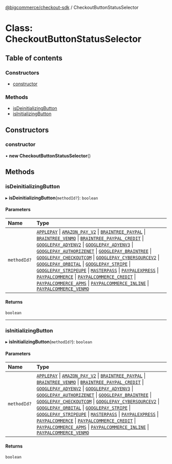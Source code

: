 [@bigcommerce/checkout-sdk](../README.md) / CheckoutButtonStatusSelector

# Class: CheckoutButtonStatusSelector

## Table of contents

### Constructors

- [constructor](CheckoutButtonStatusSelector.md#constructor)

### Methods

- [isDeinitializingButton](CheckoutButtonStatusSelector.md#isdeinitializingbutton)
- [isInitializingButton](CheckoutButtonStatusSelector.md#isinitializingbutton)

## Constructors

### constructor

• **new CheckoutButtonStatusSelector**()

## Methods

### isDeinitializingButton

▸ **isDeinitializingButton**(`methodId?`): `boolean`

#### Parameters

| Name | Type |
| :------ | :------ |
| `methodId?` | [`APPLEPAY`](../enums/CheckoutButtonMethodType.md#applepay) \| [`AMAZON_PAY_V2`](../enums/CheckoutButtonMethodType.md#amazon_pay_v2) \| [`BRAINTREE_PAYPAL`](../enums/CheckoutButtonMethodType.md#braintree_paypal) \| [`BRAINTREE_VENMO`](../enums/CheckoutButtonMethodType.md#braintree_venmo) \| [`BRAINTREE_PAYPAL_CREDIT`](../enums/CheckoutButtonMethodType.md#braintree_paypal_credit) \| [`GOOGLEPAY_ADYENV2`](../enums/CheckoutButtonMethodType.md#googlepay_adyenv2) \| [`GOOGLEPAY_ADYENV3`](../enums/CheckoutButtonMethodType.md#googlepay_adyenv3) \| [`GOOGLEPAY_AUTHORIZENET`](../enums/CheckoutButtonMethodType.md#googlepay_authorizenet) \| [`GOOGLEPAY_BRAINTREE`](../enums/CheckoutButtonMethodType.md#googlepay_braintree) \| [`GOOGLEPAY_CHECKOUTCOM`](../enums/CheckoutButtonMethodType.md#googlepay_checkoutcom) \| [`GOOGLEPAY_CYBERSOURCEV2`](../enums/CheckoutButtonMethodType.md#googlepay_cybersourcev2) \| [`GOOGLEPAY_ORBITAL`](../enums/CheckoutButtonMethodType.md#googlepay_orbital) \| [`GOOGLEPAY_STRIPE`](../enums/CheckoutButtonMethodType.md#googlepay_stripe) \| [`GOOGLEPAY_STRIPEUPE`](../enums/CheckoutButtonMethodType.md#googlepay_stripeupe) \| [`MASTERPASS`](../enums/CheckoutButtonMethodType.md#masterpass) \| [`PAYPALEXPRESS`](../enums/CheckoutButtonMethodType.md#paypalexpress) \| [`PAYPALCOMMERCE`](../enums/CheckoutButtonMethodType.md#paypalcommerce) \| [`PAYPALCOMMERCE_CREDIT`](../enums/CheckoutButtonMethodType.md#paypalcommerce_credit) \| [`PAYPALCOMMERCE_APMS`](../enums/CheckoutButtonMethodType.md#paypalcommerce_apms) \| [`PAYPALCOMMERCE_INLINE`](../enums/CheckoutButtonMethodType.md#paypalcommerce_inline) \| [`PAYPALCOMMERCE_VENMO`](../enums/CheckoutButtonMethodType.md#paypalcommerce_venmo) |

#### Returns

`boolean`

___

### isInitializingButton

▸ **isInitializingButton**(`methodId?`): `boolean`

#### Parameters

| Name | Type |
| :------ | :------ |
| `methodId?` | [`APPLEPAY`](../enums/CheckoutButtonMethodType.md#applepay) \| [`AMAZON_PAY_V2`](../enums/CheckoutButtonMethodType.md#amazon_pay_v2) \| [`BRAINTREE_PAYPAL`](../enums/CheckoutButtonMethodType.md#braintree_paypal) \| [`BRAINTREE_VENMO`](../enums/CheckoutButtonMethodType.md#braintree_venmo) \| [`BRAINTREE_PAYPAL_CREDIT`](../enums/CheckoutButtonMethodType.md#braintree_paypal_credit) \| [`GOOGLEPAY_ADYENV2`](../enums/CheckoutButtonMethodType.md#googlepay_adyenv2) \| [`GOOGLEPAY_ADYENV3`](../enums/CheckoutButtonMethodType.md#googlepay_adyenv3) \| [`GOOGLEPAY_AUTHORIZENET`](../enums/CheckoutButtonMethodType.md#googlepay_authorizenet) \| [`GOOGLEPAY_BRAINTREE`](../enums/CheckoutButtonMethodType.md#googlepay_braintree) \| [`GOOGLEPAY_CHECKOUTCOM`](../enums/CheckoutButtonMethodType.md#googlepay_checkoutcom) \| [`GOOGLEPAY_CYBERSOURCEV2`](../enums/CheckoutButtonMethodType.md#googlepay_cybersourcev2) \| [`GOOGLEPAY_ORBITAL`](../enums/CheckoutButtonMethodType.md#googlepay_orbital) \| [`GOOGLEPAY_STRIPE`](../enums/CheckoutButtonMethodType.md#googlepay_stripe) \| [`GOOGLEPAY_STRIPEUPE`](../enums/CheckoutButtonMethodType.md#googlepay_stripeupe) \| [`MASTERPASS`](../enums/CheckoutButtonMethodType.md#masterpass) \| [`PAYPALEXPRESS`](../enums/CheckoutButtonMethodType.md#paypalexpress) \| [`PAYPALCOMMERCE`](../enums/CheckoutButtonMethodType.md#paypalcommerce) \| [`PAYPALCOMMERCE_CREDIT`](../enums/CheckoutButtonMethodType.md#paypalcommerce_credit) \| [`PAYPALCOMMERCE_APMS`](../enums/CheckoutButtonMethodType.md#paypalcommerce_apms) \| [`PAYPALCOMMERCE_INLINE`](../enums/CheckoutButtonMethodType.md#paypalcommerce_inline) \| [`PAYPALCOMMERCE_VENMO`](../enums/CheckoutButtonMethodType.md#paypalcommerce_venmo) |

#### Returns

`boolean`
